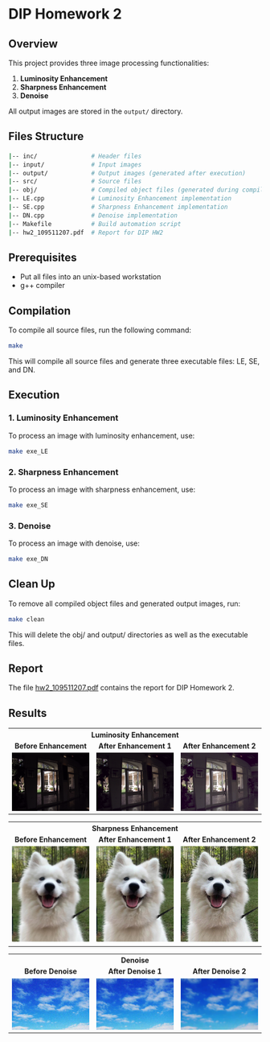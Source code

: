 # DIP Homework 2

## Overview
This project provides three image processing functionalities:
1. **Luminosity Enhancement**
2. **Sharpness Enhancement**
3. **Denoise**

All output images are stored in the `output/` directory.

## Files Structure
```sh
|-- inc/               # Header files
|-- input/             # Input images
|-- output/            # Output images (generated after execution)
|-- src/               # Source files
|-- obj/               # Compiled object files (generated during compilation)
|-- LE.cpp             # Luminosity Enhancement implementation
|-- SE.cpp             # Sharpness Enhancement implementation
|-- DN.cpp             # Denoise implementation
|-- Makefile           # Build automation script
|-- hw2_109511207.pdf  # Report for DIP HW2
```

## Prerequisites
- Put all files into an unix-based workstation
- g++ compiler

## Compilation
To compile all source files, run the following command:
```sh
make
```
This will compile all source files and generate three executable files: LE, SE, and DN.

## Execution
### 1. Luminosity Enhancement
To process an image with luminosity enhancement, use:
```sh
make exe_LE
```

### 2. Sharpness Enhancement
To process an image with sharpness enhancement, use:
```sh
make exe_SE
```

### 3. Denoise
To process an image with denoise, use:
```sh
make exe_DN
```

## Clean Up
To remove all compiled object files and generated output images, run:
```sh
make clean
```
This will delete the obj/ and output/ directories as well as the executable files.

## Report
The file [hw2_109511207.pdf](hw2_109511207.pdf) contains the report for DIP Homework 2.

## Results

<table>
  <tr>
    <th colspan="3" style="text-align:center;">Luminosity Enhancement</th>
  </tr>
  <tr>
    <td align="center"><b>Before Enhancement</b></td>
    <td align="center"><b>After Enhancement 1</b></td>
    <td align="center"><b>After Enhancement 2</b></td>
  </tr>
  <tr>
    <td style="text-align:center;"><img src="input/input1.bmp" width="333"></td>
    <td style="text-align:center;"><img src="output/output1_1.bmp" width="333"></td>
    <td style="text-align:center;"><img src="output/output1_2.bmp" width="333"></td>
  </tr>
</table>

<table>
  <tr>
    <th colspan="3" style="text-align:center;">Sharpness Enhancement</th>
  </tr>
  <tr>
    <td align="center"><b>Before Enhancement</b></td>
    <td align="center"><b>After Enhancement 1</b></td>
    <td align="center"><b>After Enhancement 2</b></td>
  </tr>
  <tr>
    <td style="text-align:center;"><img src="input/input2.bmp" width="333"></td>
    <td style="text-align:center;"><img src="output/output2_1.bmp" width="333"></td>
    <td style="text-align:center;"><img src="output/output2_2.bmp" width="333"></td>
  </tr>
</table>

<table>
  <tr>
    <th colspan="3" style="text-align:center;">Denoise</th>
  </tr>
  <tr>
    <td align="center"><b>Before Denoise</b></td>
    <td align="center"><b>After Denoise 1</b></td>
    <td align="center"><b>After Denoise 2</b></td>
  </tr>
  <tr>
    <td style="text-align:center;"><img src="input/input3.bmp" width="333"></td>
    <td style="text-align:center;"><img src="output/output3_1.bmp" width="333"></td>
    <td style="text-align:center;"><img src="output/output3_2.bmp" width="333"></td>
  </tr>
</table>
